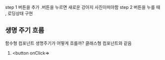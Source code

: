 step 1 버튼을 추가 .버튼을 누르면 새로운 강아지 사진이떠야함
step 2 버튼을 누를 때 , 로딩상태 구현



## 생명 주기 흐름
함수형 컴포넌트 생명주기가 어떻게 흐를까?
클래스형 컴포넌트와 같음

1. <button onClick=>